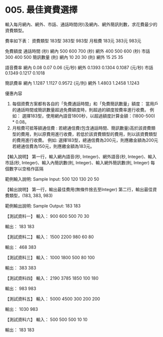 # 005. 最佳資費選擇
輸入每月網內、網外、市話、通話時間(秒)及網內、網外簡訊則數，求花費最少的資費類型。

費率如下表：
資費類型 183型 383型 983型
月租費 183元 383元 983元

免費額度
通話時間
(秒) 網內 500 600 700
(秒) 網外 400 500 600
(秒) 市話 300 400 500
簡訊數量
(則) 網內 10 20 30
(則) 網外 15 25 35

語音費率 網內 0.08 0.07 0.06
(元/秒) 網外 0.1393 0.1304 0.1087
(元/秒) 市話 0.1349 0.1217 0.1018

簡訊費率 網內 1.1287 1.1127 0.9572
(元/則) 網外 1.4803 1.2458 1.1243

優惠內容
1. 每個資費方案都有各自的「免費通話時間」和「免費簡訊數量」額度：
當用戶的通話時間或簡訊數量超過免費額度時，則超過的額度按費率進行收費。
例如：
選擇183型，使用網內語音1800秒，以超過額度計算金額：(1800-500) * 0.08。
2. 月租費可抵等額通信費 :
若總通信費(包含通話時間、簡訊數量)高於該資費類型的費用，則以原費用進行收費，若低於該資費類型的費用，則以該資費類型的費用進行收費。
例如:
選擇183型，總通信費為200元，則應繳金額為200元
若總通信費為150元，則應繳金額為183元。

【輸入說明】
第一行，輸入網內語音(秒, Integer)、網外語音(秒, Integer)、輸入市話(秒, Integer)、輸入內簡訊數(則, Integer)、輸入網外簡訊數(則, Integer)
每個數字以空格作區隔

範例輸入說明:
Sample Input:
500 120 130 20 50


【輸出說明】
第一行，輸出最佳費用(無條件捨去至Integer)
第二行，輸出最佳資費類型，(183, 383, 983)

範例輸出說明:
Sample Output:
183
183

【測試資料一】
輸入：
900 600 500 70 30

輸出：
183
183

【測試資料二】
輸入：
1500 2200 980 60 80

輸出：
468
383

【測試資料三】
輸入：
1000 1800 500 80 100

輸出：
383
383

【測試資料四】
輸入：
2190 3785 1850 100 180

輸出：
983
983

【測試資料五】
輸入：
5000 4500 300 200 200

輸出：
1030
983

【測試資料六】
輸入：
500 500 500 10 10

輸出：
183
183


